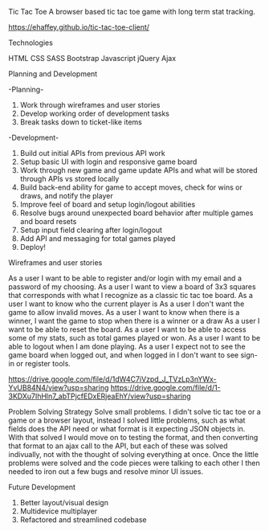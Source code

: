 Tic Tac Toe
A browser based tic tac toe game with long term stat tracking.

https://ehaffey.github.io/tic-tac-toe-client/

Technologies

HTML
CSS
SASS
Bootstrap
Javascript
jQuery
Ajax

Planning and Development

-Planning-
1) Work through wireframes and user stories
2) Develop working order of development tasks
3) Break tasks down to ticket-like items

-Development-
1) Build out initial APIs from previous API work
2) Setup basic UI with login and responsive game board
3) Work through new game and game update APIs and what will be stored
through APIs vs stored locally
4) Build back-end ability for game to accept moves, check for wins or draws, and
notify the player
5) Improve feel of board and setup login/logout abilities
6) Resolve bugs around unexpected board behavior after multiple games and board resets
7) Setup input field clearing after login/logout
8) Add API and messaging for total games played
9) Deploy!

Wireframes and user stories

As a user I want to be able to register and/or login with my email and a password of my choosing.
As a user I want to view a board of 3x3 squares that corresponds with what I recognize as a classic tic tac toe board.
As a user I want to know who the current player is
As a user I don't want the game to allow invalid moves.
As a user I want to know when there is a winner, I want the game to stop when there is a winner or a draw
As a user I want to be able to reset the board.
As a user I want to be able to access some of my stats, such as total games played or won.
As a user I want to be able to logout when I am done playing.
As a user I expect not to see the game board when logged out, and when logged in I don't want to see sign-in or register tools.

https://drive.google.com/file/d/1dW4C7iVzpd_J_TVzLp3nYWx-YvUB84N4/view?usp=sharing
https://drive.google.com/file/d/1-3KDXu7IhHln7_abTPjcfEDxERjeaEhY/view?usp=sharing


Problem Solving Strategy
Solve small problems. I didn't solve tic tac toe or a game or a browser layout, instead I solved little problems, such as what fields does the API need or what format is it expecting JSON objects in. With that solved I would move on to testing the format, and then converting that format to an ajax call to the API, but each of these was solved indivually, not with the thought of solving everything at once. Once the little problems were solved and the code pieces were talking to each other I then needed to iron out a few bugs and resolve minor UI issues.

Future Development
1) Better layout/visual design
2) Multidevice multiplayer
3) Refactored and streamlined codebase
